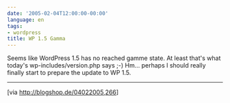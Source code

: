 ```yaml
---
date: '2005-02-04T12:00:00-00:00'
language: en
tags:
- wordpress
title: WP 1.5 Gamma
---
```



Seems like WordPress 1.5 has no reached gamme state. At least that's what today's wp-includes/version.php says ;-) Hm... perhaps I should really finally start to prepare the update to WP 1.5.

-------------------------------



[via <a href="http://blogshop.de/04022005,266">http://blogshop.de/04022005,266</a>]